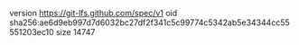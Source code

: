 version https://git-lfs.github.com/spec/v1
oid sha256:ae6d9eb997d7d6032bc27df2f341c5c99774c5342ab5e34344cc55551203ec10
size 14747
